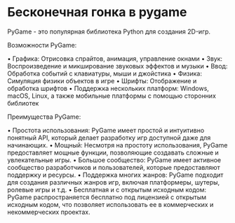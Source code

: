 # Бесконечная гонка в pygame

PyGame - это популярная библиотека Python для создания 2D-игр.

Возможности PyGame:

• Графика: Отрисовка спрайтов, анимация, управление окнами
• Звук: Воспроизведение и микширование звуковых эффектов и музыки
• Ввод: Обработка событий с клавиатуры, мыши и джойстика
• Физика: Симуляция физики объектов в игре
• Шрифты: Отображение и обработка шрифтов
• Поддержка нескольких платформ: Windows, macOS, Linux, а также мобильные платформы с помощью сторонних библиотек

Преимущества PyGame:

• Простота использования: PyGame имеет простой и интуитивно понятный API, который делает разработку игр доступной даже для начинающих.
• Мощный: Несмотря на простоту использования, PyGame предоставляет мощные функции, позволяющие создавать сложные и увлекательные игры.
• Большое сообщество: PyGame имеет активное сообщество разработчиков и пользователей, которые предоставляют поддержку и ресурсы.
• Поддержка многих жанров: PyGame подходит для создания различных жанров игр, включая платформеры, шутеры, ролевые игры и т.д.
• Бесплатная и с открытым исходным кодом: PyGame распространяется бесплатно под лицензией с открытым исходным кодом, что позволяет использовать ее в коммерческих и некоммерческих проектах.
